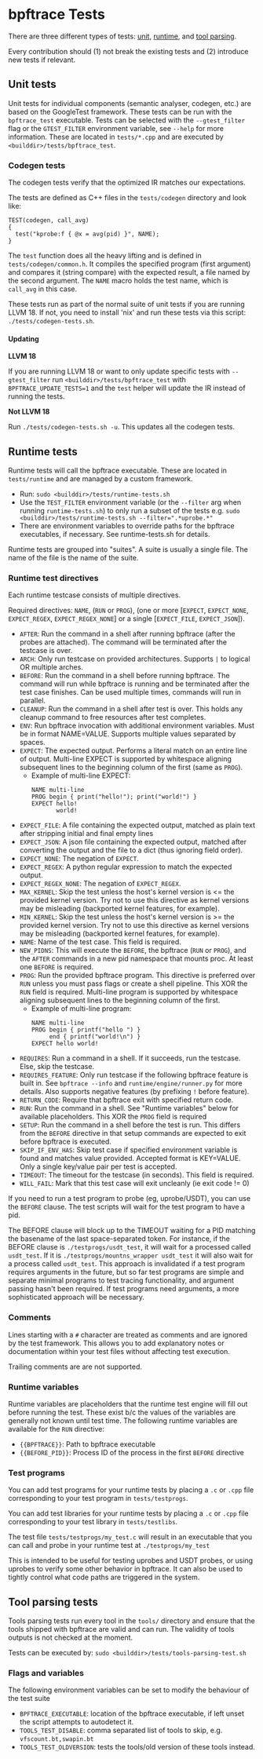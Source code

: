 # bpftrace Tests

There are three different types of tests: [unit](#unit-tests), [runtime](#runtime-tests), and [tool parsing](#tool-parsing-tests).

Every contribution should (1) not break the existing tests and (2) introduce new tests if relevant.

## Unit tests

Unit tests for individual components (semantic analyser, codegen, etc.) are based on the GoogleTest framework. These tests can be run with the `bpftrace_test` executable. Tests can be selected with the `--gtest_filter` flag or the `GTEST_FILTER` environment variable, see `--help` for more information. These are located in `tests/*.cpp` and are executed by `<builddir>/tests/bpftrace_test`.

### Codegen tests

The codegen tests verify that the optimized IR matches our expectations.

The tests are defined as C++ files in the `tests/codegen` directory and look like:

```
TEST(codegen, call_avg)
{
  test("kprobe:f { @x = avg(pid) }", NAME);
}
```

The `test` function does all the heavy lifting and is defined in
`tests/codegen/common.h`. It compiles the specified program (first argument) and
compares it (string compare) with the expected result, a file named by the
second argument. The `NAME` macro holds the test name,  which is `call_avg` in
this case.

These tests run as part of the normal suite of unit tests if you are running LLVM 18.
If not, you need to install 'nix' and run these tests via this script:
`./tests/codegen-tests.sh`.

#### Updating

**LLVM 18**

If you are running LLVM 18 or want to only update specific tests with `--gtest_filter`
run `<builddir>/tests/bpftrace_test` with `BPFTRACE_UPDATE_TESTS=1` and the `test`
helper will update the IR instead of running the tests.

**Not LLVM 18**

Run `./tests/codegen-tests.sh -u`. This updates all the codegen tests.

## Runtime tests

Runtime tests will call the bpftrace executable. These are located in `tests/runtime` and are managed by a custom framework.

* Run: `sudo <builddir>/tests/runtime-tests.sh`
* Use the `TEST_FILTER` environment variable (or the `--filter` arg when running `runtime-tests.sh`) to only run a subset of the tests e.g. `sudo <builddir>/tests/runtime-tests.sh --filter=".*uprobe.*"`
* There are environment variables to override paths for the bpftrace executables, if necessary. See runtime-tests.sh for details.

Runtime tests are grouped into "suites". A suite is usually a single file. The
name of the file is the name of the suite.

### Runtime test directives

Each runtime testcase consists of multiple directives.

Required directives: `NAME`, (`RUN` or `PROG`), (one or more [`EXPECT`, `EXPECT_NONE`, `EXPECT_REGEX`, `EXPECT_REGEX_NONE`] or a single [`EXPECT_FILE`, `EXPECT_JSON`]).

* `AFTER`: Run the command in a shell after running bpftrace (after the probes
  are attached). The command will be terminated after the testcase is over.
* `ARCH`: Only run testcase on provided architectures. Supports `|` to logical
  OR multiple arches.
* `BEFORE`: Run the command in a shell before running bpftrace. The command
  will run while bpftrace is running and be terminated after the test case
  finishes. Can be used multiple times, commands will run in parallel.
* `CLEANUP`: Run the command in a shell after test is over. This holds any
  cleanup command to free resources after test completes.
* `ENV`: Run bpftrace invocation with additional environment variables. Must be
  in format NAME=VALUE. Supports multiple values separated by spaces.
* `EXPECT`: The expected output. Performs a literal match on an entire line of
  output. Multi-line EXPECT is supported by whitespace aligning subsequent
  lines to the beginning column of the first (same as `PROG`).
  * Example of multi-line EXPECT:
    ```
    NAME multi-line
    PROG begin { print("hello!"); print("world!") }
    EXPECT hello!
           world!
    ```
* `EXPECT_FILE`: A file containing the expected output, matched as plain
   text after stripping initial and final empty lines
* `EXPECT_JSON`: A json file containing the expected output, matched after
   converting the output and the file to a dict (thus ignoring field order).
* `EXPECT_NONE`: The negation of `EXPECT`.
* `EXPECT_REGEX`: A python regular expression to match the expected output.
* `EXPECT_REGEX_NONE`: The negation of `EXPECT_REGEX`.
* `MAX_KERNEL`: Skip the test unless the host's kernel version is <= the
  provided kernel version. Try not to use this directive as kernel versions may
  be misleading (backported kernel features, for example).
* `MIN_KERNEL`: Skip the test unless the host's kernel version is >= the
  provided kernel version. Try not to use this directive as kernel versions may
  be misleading (backported kernel features, for example).
* `NAME`: Name of the test case. This field is required.
* `NEW_PIDNS`: This will execute the `BEFORE`, the bpftrace (`RUN` or `PROG`),
  and the `AFTER` commands in a new pid namespace that mounts proc. At least one
  `BEFORE` is required.
* `PROG`: Run the provided bpftrace program. This directive is preferred over
  `RUN` unless you must pass flags or create a shell pipeline.  This XOR the
  `RUN` field is required. Multi-line program is supported by whitespace aligning
  subsequent lines to the beginning column of the first.
  * Example of multi-line program:
    ```
    NAME multi-line
    PROG begin { printf("hello ") }
         end { printf("world!\n") }
    EXPECT hello world!
    ```
* `REQUIRES`: Run a command in a shell. If it succeeds, run the testcase.
  Else, skip the testcase.
* `REQUIRES_FEATURE`: Only run testcase if the following bpftrace feature is
  built in. See `bpftrace --info` and `runtime/engine/runner.py` for more
  details. Also supports negative features (by prefixing `!` before feature).
* `RETURN_CODE`: Require that bpftrace exit with specified return code.
* `RUN`: Run the command in a shell. See "Runtime variables" below for
  available placeholders. This XOR the `PROG` field is required
* `SETUP`: Run the command in a shell before the test is run. This differs from
  the `BEFORE` directive in that setup commands are expected to exit before
  bpftrace is executed.
* `SKIP_IF_ENV_HAS`: Skip test case if specified environment variable is found
  and matches value provided. Accepted format is KEY=VALUE. Only a single key/value
  pair per test is accepted.
* `TIMEOUT`: The timeout for the testcase (in seconds). This field is required.
* `WILL_FAIL`: Mark that this test case will exit uncleanly (ie exit code != 0)

If you need to run a test program to probe (eg, uprobe/USDT), you can use the
`BEFORE` clause. The test scripts will wait for the test program to have a pid.

The BEFORE clause will block up to the TIMEOUT waiting for a PID matching the
basename of the last space-separated token. For instance, if the BEFORE clause
is `./testprogs/usdt_test`, it will wait for a processed called `usdt_test`.
If it is `./testprogs/mountns_wrapper usdt_test` it will also wait for a
process called `usdt_test`. This approach is invalidated if a test program
requires arguments in the future, but so far test programs are simple and
separate minimal programs to test tracing functionality, and argument passing
hasn't been required. If test programs need arguments, a more sophisticated
approach will be necessary.

### Comments

Lines starting with a `#` character are treated as comments and are ignored by
the test framework. This allows you to add explanatory notes or documentation
within your test files without affecting test execution.

Trailing comments are are not supported.

### Runtime variables

Runtime variables are placeholders that the runtime test engine will fill out
before running the test. These exist b/c the values of the variables are generally
not known until test time. The following runtime variables are available for the
`RUN` directive:

* `{{BPFTRACE}}`: Path to bpftrace executable
* `{{BEFORE_PID}}`: Process ID of the process in the first `BEFORE` directive

### Test programs

You can add test programs for your runtime tests by placing a `.c` or `.cpp` file corresponding to your test program in `tests/testprogs`.

You can add test libraries for your runtime tests by placing a `.c` or `.cpp` file corresponding to your test library in `tests/testlibs`.

The test file `tests/testprogs/my_test.c` will result in an executable that you can call and probe in your runtime test at `./testprogs/my_test`

This is intended to be useful for testing uprobes and USDT probes, or using uprobes to verify some other behavior in bpftrace. It can also
be used to tightly control what code paths are triggered in the system.

## Tool parsing tests

Tools parsing tests run every tool in the `tools/` directory and ensure that the tools shipped with bpftrace are valid and can run. The validity of tools outputs is not checked at the moment.

Tests can be executed by: `sudo <builddir>/tests/tools-parsing-test.sh`

### Flags and variables

The following environment variables can be set to modify the behaviour of the
test suite

- `BPFTRACE_EXECUTABLE`: location of the bpftrace executable, if left unset the
  script attempts to autodetect it.
- `TOOLS_TEST_DISABLE`: comma separated list of tools to skip, e.g.
  `vfscount.bt,swapin.bt`
- `TOOLS_TEST_OLDVERSION`: tests the tools/old version of these tools instead.
